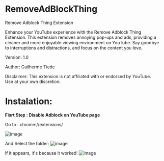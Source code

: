 # RemoveAdBlockThing
Remove Adblock Thing Extension

Enhance your YouTube experience with the Remove Adblock Thing Extension. This extension removes annoying pop-ups and ads, providing a cleaner and more enjoyable viewing environment on YouTube. Say goodbye to interruptions and distractions, and focus on the content you love.

Version: 1.0

Author: Guilherme Tiede

Disclaimer: This extension is not affiliated with or endorsed by YouTube. Use at your own discretion.


# Instalation: 
**Fisrt Step : Disable Adblock on YouTube page** 

Go to : chrome://extensions/

![image](https://github.com/GuilhermeTiede/RemoveAdBlockThing/assets/48499127/02295904-2996-4767-8a5a-fecdc983b758)


And Select the folder:
![image](https://github.com/GuilhermeTiede/RemoveAdBlockThing/assets/48499127/05eaa2f2-eda5-49d5-b832-c5ef8583d5f0)



If it appears, it's because it worked! 
![image](https://github.com/GuilhermeTiede/RemoveAdBlockThing/assets/48499127/46c63624-39b9-4286-9d1b-26d081563246)


